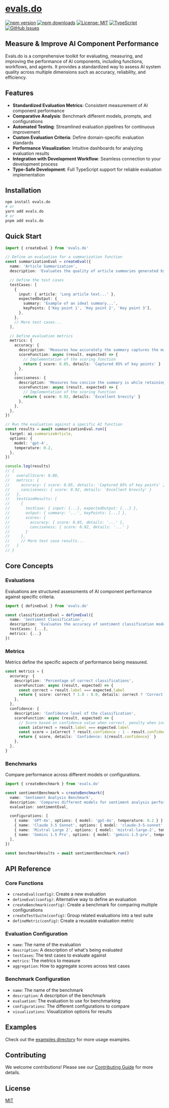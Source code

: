 # [evals.do](https://evals.do)

[![npm version](https://img.shields.io/npm/v/evals.do.svg)](https://www.npmjs.com/package/evals.do)
[![npm downloads](https://img.shields.io/npm/dm/evals.do.svg)](https://www.npmjs.com/package/evals.do)
[![License: MIT](https://img.shields.io/badge/License-MIT-blue.svg)](https://opensource.org/licenses/MIT)
[![TypeScript](https://img.shields.io/badge/TypeScript-4.9.5-blue.svg)](https://www.typescriptlang.org/)
[![GitHub Issues](https://img.shields.io/github/issues/drivly/ai.svg)](https://github.com/drivly/ai/issues)

## Measure & Improve AI Component Performance

Evals.do is a comprehensive toolkit for evaluating, measuring, and improving the performance of AI components, including functions, workflows, and agents. It provides a standardized way to assess AI system quality across multiple dimensions such as accuracy, reliability, and efficiency.

## Features

- **Standardized Evaluation Metrics**: Consistent measurement of AI component performance
- **Comparative Analysis**: Benchmark different models, prompts, and configurations
- **Automated Testing**: Streamlined evaluation pipelines for continuous improvement
- **Custom Evaluation Criteria**: Define domain-specific evaluation standards
- **Performance Visualization**: Intuitive dashboards for analyzing evaluation results
- **Integration with Development Workflow**: Seamless connection to your development process
- **Type-Safe Development**: Full TypeScript support for reliable evaluation implementation

## Installation

```bash
npm install evals.do
# or
yarn add evals.do
# or
pnpm add evals.do
```

## Quick Start

```typescript
import { createEval } from 'evals.do'

// Define an evaluation for a summarization function
const summarizationEval = createEval({
  name: 'Article Summarization',
  description: 'Evaluates the quality of article summaries generated by different models',

  // Define the test cases
  testCases: [
    {
      input: { article: 'Long article text...' },
      expectedOutput: {
        summary: 'Example of an ideal summary...',
        keyPoints: ['Key point 1', 'Key point 2', 'Key point 3'],
      },
    },
    // More test cases...
  ],

  // Define evaluation metrics
  metrics: {
    accuracy: {
      description: 'Measures how accurately the summary captures the main points of the article',
      scoreFunction: async (result, expected) => {
        // Implementation of the scoring function
        return { score: 0.85, details: 'Captured 85% of key points' }
      },
    },
    conciseness: {
      description: 'Measures how concise the summary is while retaining important information',
      scoreFunction: async (result, expected) => {
        // Implementation of the scoring function
        return { score: 0.92, details: 'Excellent brevity' }
      },
    },
  },
})

// Run the evaluation against a specific AI function
const results = await summarizationEval.run({
  target: ai.summarizeArticle,
  options: {
    model: 'gpt-4',
    temperature: 0.2,
  },
})

console.log(results)
// {
//   overallScore: 0.88,
//   metrics: {
//     accuracy: { score: 0.85, details: 'Captured 85% of key points' },
//     conciseness: { score: 0.92, details: 'Excellent brevity' }
//   },
//   testCaseResults: [
//     {
//       testCase: { input: {...}, expectedOutput: {...} },
//       output: { summary: '...', keyPoints: [...] },
//       scores: {
//         accuracy: { score: 0.85, details: '...' },
//         conciseness: { score: 0.92, details: '...' }
//       }
//     },
//     // More test case results...
//   ]
// }
```

## Core Concepts

### Evaluations

Evaluations are structured assessments of AI component performance against specific criteria.

```typescript
import { defineEval } from 'evals.do'

const classificationEval = defineEval({
  name: 'Sentiment Classification',
  description: 'Evaluates the accuracy of sentiment classification models',
  testCases: [...],
  metrics: {...}
})
```

### Metrics

Metrics define the specific aspects of performance being measured.

```typescript
const metrics = {
  accuracy: {
    description: 'Percentage of correct classifications',
    scoreFunction: async (result, expected) => {
      const correct = result.label === expected.label
      return { score: correct ? 1.0 : 0.0, details: correct ? 'Correct' : 'Incorrect' }
    },
  },
  confidence: {
    description: 'Confidence level of the classification',
    scoreFunction: async (result, expected) => {
      // Score based on confidence value when correct, penalty when incorrect
      const isCorrect = result.label === expected.label
      const score = isCorrect ? result.confidence : 1 - result.confidence
      return { score, details: `Confidence: ${result.confidence}` }
    },
  },
}
```

### Benchmarks

Compare performance across different models or configurations.

```typescript
import { createBenchmark } from 'evals.do'

const sentimentBenchmark = createBenchmark({
  name: 'Sentiment Analysis Benchmark',
  description: 'Compares different models for sentiment analysis performance',
  evaluation: sentimentEval,

  configurations: [
    { name: 'GPT-4o', options: { model: 'gpt-4o', temperature: 0.2 } },
    { name: 'Claude 3.5 Sonnet', options: { model: 'claude-3-5-sonnet', temperature: 0.2 } },
    { name: 'Mistral Large 2', options: { model: 'mistral-large-2', temperature: 0.2 } },
    { name: 'Gemini 1.5 Pro', options: { model: 'gemini-1.5-pro', temperature: 0.2 } },
  ],
})

const benchmarkResults = await sentimentBenchmark.run()
```

## API Reference

### Core Functions

- `createEval(config)`: Create a new evaluation
- `defineEval(config)`: Alternative way to define an evaluation
- `createBenchmark(config)`: Create a benchmark for comparing multiple configurations
- `createTestSuite(config)`: Group related evaluations into a test suite
- `defineMetric(config)`: Create a reusable evaluation metric

### Evaluation Configuration

- `name`: The name of the evaluation
- `description`: A description of what's being evaluated
- `testCases`: The test cases to evaluate against
- `metrics`: The metrics to measure
- `aggregation`: How to aggregate scores across test cases

### Benchmark Configuration

- `name`: The name of the benchmark
- `description`: A description of the benchmark
- `evaluation`: The evaluation to use for benchmarking
- `configurations`: The different configurations to compare
- `visualizations`: Visualization options for results

## Examples

Check out the [examples directory](https://github.com/drivly/ai/tree/main/examples) for more usage examples.

## Contributing

We welcome contributions! Please see our [Contributing Guide](https://github.com/drivly/ai/blob/main/CONTRIBUTING.md) for more details.

## License

[MIT](https://opensource.org/licenses/MIT)
